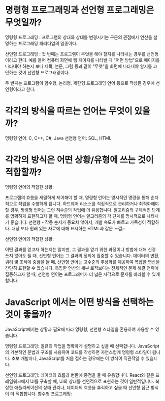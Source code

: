 # 명령형 프로그래밍과 선언형 프로그래밍은 무엇일까?

명령형 프로그래밍 : 프로그램의 상태와 상태를 변경시키는 구문의 관점에서 연산을 설명하는 프로그래밍 패러다임의 일종이다.

선언형 프로그래밍 : 
첫 번째는 프로그램이 무엇을 해야 할지를 나타내는 경우를 선언형이라고 한다. 
예를 들어 컴퓨터 화면에 웹 페이지를 나타낼 때 "어떤 방법"으로 페이지를 나타내야 하는지 보다 제목, 본문, 그림 등과 같이 "무엇"을 화면에 나타내야 할지를 고민하는 것이 선언형 프로그래밍이다.

두 번째는 프로그램이 함수형, 논리형, 제한형 프로그래밍 언어 등으로 작성된 경우에 선언형이라고 한다. 

# 각각의 방식을 따르는 언어는 무엇이 있을까?

명령형 언어: C, C++, C#, Java
선언형 언어: SQL, HTML

# 각각의 방식은 어떤 상황/유형에 쓰는 것이 적합할까?

명령형 언어의 적합한 상황:

프로그램의 흐름을 세밀하게 제어해야 할 때, 명령형 언어는 명시적인 명령을 통해 순차적으로 작업을 수행하게 됩니다.
하드웨어 리소스를 직접적으로 관리하거나 최적화해야 할 경우, 명령형 언어는 그런 저수준의 작업에 더 유용합니다.
알고리즘의 구체적인 단계를 명확하게 표현하고자 할 때, 명령형 언어는 알고리즘의 각 단계를 명시적으로 나타내기 좋습니다.
선언형 - 작동 순서가 중요치 않아서, 개발 속도가 빠르고 가독성이 적합하다.
대상 보다 원래 있는 자료에 대해 표시하는 HTML과 같은 느낌~

선언형 언어의 적합한 상황:

어떤 결과를 얻고자 하는지는 알지만, 그 결과를 얻기 위한 과정이나 방법에 대해 신경 쓰지 않아도 될 때, 선언형 언어는 그 결과의 정의에 집중할 수 있습니다.
데이터의 변환, 쿼리 및 조작에 중점을 둘 때, 선언형 언어는 고수준의 추상화를 제공하여 복잡한 연산을 간단히 표현할 수 있습니다.
복잡한 연산의 세부 로직보다는 전체적인 문제 해결 전략에 집중하고자 할 때, 선언형 언어는 프로그래머가 더 넓은 시각으로 문제를 바라볼 수 있게 합니다.

# JavaScript 에서는 어떤 방식을 선택하는 것이 좋을까?

JavaScript에서는 상황과 필요에 따라 명령형, 선언형 스타일을 혼용하여 사용할 수 있습니다. 

명령형 프로그래밍:
일련의 작업을 명확하게 설명하고 싶을 때 선택합니다.
JavaScript의 기본적인 문법과 구조를 사용하여 코드를 작성하면 자연스럽게 명령형 스타일이 됩니다.
초보 개발자나, JavaScript를 처음 접하는 경우에는 이 방식이 직관적일 수 있습니다.

선언형 프로그래밍:
데이터의 흐름과 변환에 중점을 둘 때 유용합니다.
React와 같은 프레임워크에서 UI를 구축할 때, UI의 상태를 선언적으로 표현하는 것이 일반적입니다.
복잡한 애플리케이션의 상태 관리나, 데이터의 흐름을 추적하고 싶을 때 선언형 접근 방식이 더 적합합니다.
함수형 프로그래밍:
